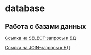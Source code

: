 # database

## Работа с базами данных
[Ссылка на SELECT-запросы к БД](https://docs.google.com/spreadsheets/d/1pvHhowG9mQh_6OuPsOoHXRCNZL9gFYtUHuFZmPRT9s8/edit?usp=sharing)

[Ссылка на JOIN-запросы к БД](https://docs.google.com/spreadsheets/d/1-d5laQfJX4Bdz3CmAdHhaSgLHdP_1XrmgPiWnLblki4/edit?gid=0#gid=0)
